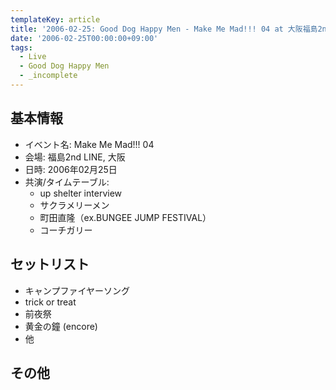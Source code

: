 ```yaml
---
templateKey: article
title: '2006-02-25: Good Dog Happy Men - Make Me Mad!!! 04 at 大阪福島2nd LINE'
date: '2006-02-25T00:00:00+09:00'
tags:
  - Live
  - Good Dog Happy Men
  - _incomplete
---
```

## 基本情報

* イベント名:  Make Me Mad!!! 04
* 会場: 福島2nd LINE, 大阪
* 日時: 2006年02月25日
* 共演/タイムテーブル:
  * up shelter interview
  * サクラメリーメン
  * 町田直隆（ex.BUNGEE JUMP FESTIVAL）
  * コーチガリー

## セットリスト

* キャンプファイヤーソング
* trick or treat
* 前夜祭
* 黄金の鐘 (encore)
* 他

## その他

